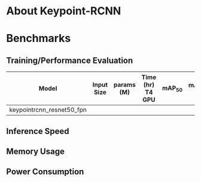 

# About Keypoint-RCNN

# Benchmarks
## Training/Performance Evaluation 

|  Model     |  Input Size     |  params (M)     | Time (hr)<br>T4 GPU   |  mAP<sub>50     |  mAP<sub>50-95     | Pre-built Models   |
|------------|---------|-------|-----------------------|-----------------|--------------------|--------------------|
| keypointrcnn_resnet50_fpn   |      |  |                       |                 |                    |[[ONNX]]() |

## Inference Speed 
## Memory Usage
## Power Consumption
